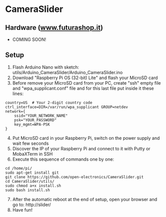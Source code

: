 # CameraSlider

## Hardware (www.futurashop.it)
- COMING SOON!

## Setup
1) Flash Arduino Nano with sketch: utils/Arduino_CameraSlider/Arduino_CameraSlider.ino
2) Download "Raspberry Pi OS (32-bit) Lite" and flash your MicroSD card
3) Before remove your MicroSD card from your PC, create "ssh" empty file and "wpa_supplicant.conf" file and for this last file put inside it these lines:
```
country=US  # Your 2-digit country code
ctrl_interface=DIR=/var/run/wpa_supplicant GROUP=netdev
network={
    ssid="YOUR_NETWORK_NAME"
    psk="YOUR_PASSWORD"
    key_mgmt=WPA-PSK
}
```
4) Put MicroSD card in your Raspberry Pi, switch on the power supply and wait few seconds
5) Discover the IP of your Raspberry Pi and connect to it with Putty or MobaXTerm in SSH
6) Execute this sequence of commands one by one:
```
cd /home/pi/
sudo apt-get install git
git clone https://github.com/open-electronics/CameraSlider.git
cd CameraSlider/utils/
sudo chmod a+x install.sh
sudo bash install.sh
```
7) After the automatic reboot at the end of setup, open your browser and go to:   http://slider/
8) Have fun!

